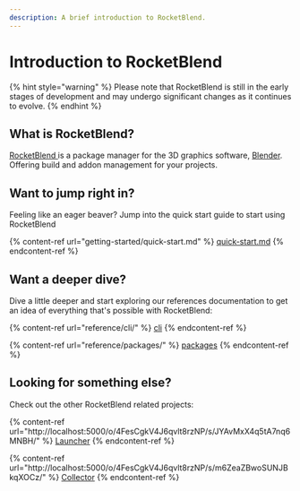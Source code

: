 ```yaml
---
description: A brief introduction to RocketBlend.
---
```


# Introduction to RocketBlend

{% hint style="warning" %}
Please note that RocketBlend is still in the early stages of development and may undergo significant changes as it continues to evolve.
{% endhint %}

## What is RocketBlend?

[RocketBlend ](https://github.com/rocketblend/rocketblend)is a package manager for the 3D graphics software, [Blender](https://www.blender.org/). Offering build and addon management for your projects.

## Want to jump right in?

Feeling like an eager beaver? Jump into the quick start guide to start using RocketBlend

{% content-ref url="getting-started/quick-start.md" %}
[quick-start.md](getting-started/quick-start.md)
{% endcontent-ref %}

## Want a deeper dive?

Dive a little deeper and start exploring our references documentation to get an idea of everything that's possible with RocketBlend:

{% content-ref url="reference/cli/" %}
[cli](reference/cli/)
{% endcontent-ref %}

{% content-ref url="reference/packages/" %}
[packages](reference/packages/)
{% endcontent-ref %}

## Looking for something else?

Check out the other RocketBlend related projects:

{% content-ref url="http://localhost:5000/o/4FesCgkV4J6qvlt8rzNP/s/JYAvMxX4q5tA7nq6MNBH/" %}
[Launcher](http://localhost:5000/o/4FesCgkV4J6qvlt8rzNP/s/JYAvMxX4q5tA7nq6MNBH/)
{% endcontent-ref %}

{% content-ref url="http://localhost:5000/o/4FesCgkV4J6qvlt8rzNP/s/m6ZeaZBwoSUNJBkqXOCz/" %}
[Collector](http://localhost:5000/o/4FesCgkV4J6qvlt8rzNP/s/m6ZeaZBwoSUNJBkqXOCz/)
{% endcontent-ref %}
